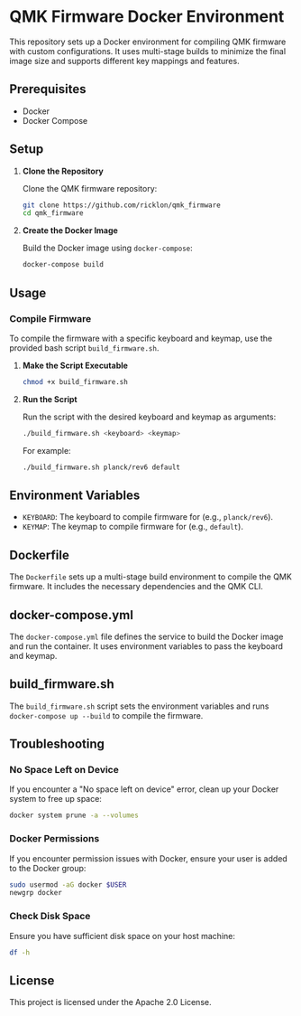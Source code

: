 # QMK Firmware Docker Environment

This repository sets up a Docker environment for compiling QMK firmware with custom configurations. It uses multi-stage builds to minimize the final image size and supports different key mappings and features.

## Prerequisites

- Docker
- Docker Compose

## Setup

1. **Clone the Repository**

   Clone the QMK firmware repository:
   ```bash
   git clone https://github.com/ricklon/qmk_firmware
   cd qmk_firmware
   ```

2. **Create the Docker Image**

   Build the Docker image using `docker-compose`:
   ```bash
   docker-compose build
   ```

## Usage

### Compile Firmware

To compile the firmware with a specific keyboard and keymap, use the provided bash script `build_firmware.sh`.

1. **Make the Script Executable**

   ```bash
   chmod +x build_firmware.sh
   ```

2. **Run the Script**

   Run the script with the desired keyboard and keymap as arguments:
   ```bash
   ./build_firmware.sh <keyboard> <keymap>
   ```

   For example:
   ```bash
   ./build_firmware.sh planck/rev6 default
   ```

## Environment Variables

- `KEYBOARD`: The keyboard to compile firmware for (e.g., `planck/rev6`).
- `KEYMAP`: The keymap to compile firmware for (e.g., `default`).

## Dockerfile

The `Dockerfile` sets up a multi-stage build environment to compile the QMK firmware. It includes the necessary dependencies and the QMK CLI.

## docker-compose.yml

The `docker-compose.yml` file defines the service to build the Docker image and run the container. It uses environment variables to pass the keyboard and keymap.

## build_firmware.sh

The `build_firmware.sh` script sets the environment variables and runs `docker-compose up --build` to compile the firmware.

## Troubleshooting

### No Space Left on Device

If you encounter a "No space left on device" error, clean up your Docker system to free up space:

```bash
docker system prune -a --volumes
```

### Docker Permissions

If you encounter permission issues with Docker, ensure your user is added to the Docker group:

```bash
sudo usermod -aG docker $USER
newgrp docker
```

### Check Disk Space

Ensure you have sufficient disk space on your host machine:

```bash
df -h
```

## License

This project is licensed under the Apache 2.0 License.
```
